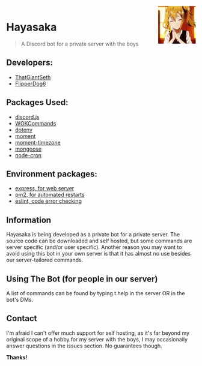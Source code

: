 <img src="icon2.png" align="right" />

# Hayasaka
> A Discord bot for a private server with the boys

## Developers:
- [ThatGiantSeth](https://github.com/ThatGiantSeth)
- [FlipperDog6](https://github.com/FlipperDoggit)

## Packages Used:
- [discord.js](https://discord.js.org/#/)
- [WOKCommands](https://www.npmjs.com/package/wokcommands)
- [dotenv](https://www.npmjs.com/package/dotenv)
- [moment](https://momentjs.com)
- [moment-timezone](https://momentjs.com/timezone/)
- [mongoose](https://mongoosejs.com)
- [node-cron](https://www.npmjs.com/package/node-cron)

## Environment packages:
- [express, for web server](https://expressjs.com)
- [pm2, for automated restarts](https://pm2.keymetrics.io)
- [eslint, code error checking](https://eslint.org)

## Information
Hayasaka is being developed as a private bot for a private server. The source code can be downloaded and self hosted, but some commands are server specific (and/or user specific). Another reason you may want to avoid using this bot in your own server is that it has almost no use besides our server-tailored commands. 

## Using The Bot (for people in our server)
A list of commands can be found by typing t.help in the server OR in the bot's DMs.

## Contact
I'm afraid I can't offer much support for self hosting, as it's far beyond my original scope of a hobby for my server with the boys, I may occasionally answer questions in the issues section. No guarantees though.

**Thanks!**

